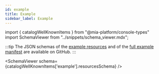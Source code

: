```yaml
---
id: example
title: Example
sidebar_label: Example
---
```


import { catalogWellKnownItems } from "@mia-platform/console-types"
import SchemaViewer from "../snippets/schema_viewer.mdx";

:::tip
The JSON schemas of the [example resources](https://raw.githubusercontent.com/mia-platform/console-sdk/refs/heads/main/packages/console-types/schemas/catalog/example.resources.schema.json) and of the [full example manifest](https://raw.githubusercontent.com/mia-platform/console-sdk/refs/heads/main/packages/console-types/schemas/catalog/example.manifest.schema.json) are available on GitHub.
:::

<SchemaViewer schema={catalogWellKnownItems['example'].resourcesSchema} />
